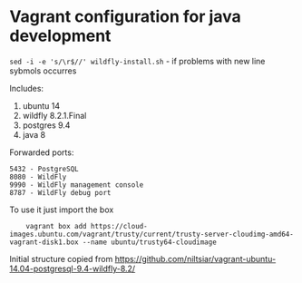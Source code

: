 # Vagrant configuration for java development

`sed -i -e 's/\r$//' wildfly-install.sh` - if problems with new line sybmols occurres

Includes:

1. ubuntu 14
2. wildfly 8.2.1.Final
3. postgres 9.4
4. java 8

Forwarded ports:

    5432 - PostgreSQL
    8080 - WildFly
    9990 - WildFly management console
    8787 - WildFly debug port

To use it just import the box

```
    vagrant box add https://cloud-images.ubuntu.com/vagrant/trusty/current/trusty-server-cloudimg-amd64-vagrant-disk1.box --name ubuntu/trusty64-cloudimage
```

Initial structure copied from https://github.com/niltsiar/vagrant-ubuntu-14.04-postgresql-9.4-wildfly-8.2/
